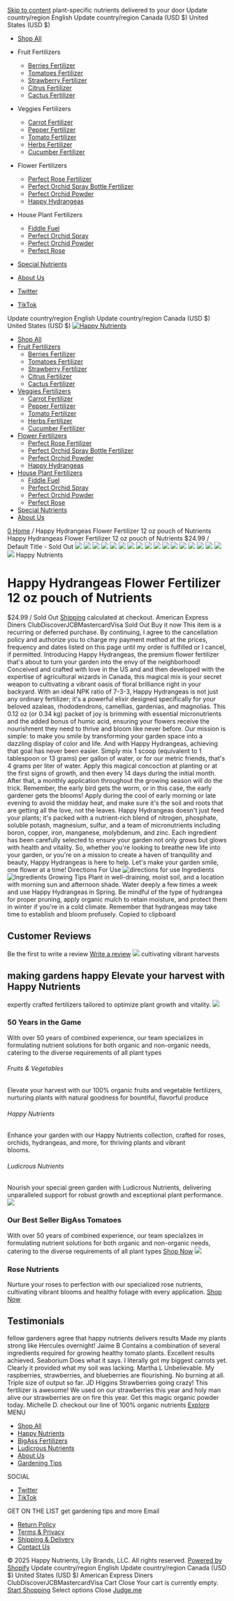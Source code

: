 [Skip to content](https://www.happynutrients.com/products/happy-hydrangeas-flower-fertilizer#main-content)
plant-specific nutrients delivered to your door
Update country/region English
Update country/region Canada (USD $)  United States (USD $) 
  * [Shop All](https://www.happynutrients.com/collections/all "Shop All")
  * Fruit Fertilizers
    * [Berries Fertilizer](https://www.happynutrients.com/products/strawberry-fertilizer-by-bigass-fertilizers-for-strawberries-all-berries-100-organic-12-oz-pouch "Berries Fertilizer")
    * [Tomatoes Fertilizer](https://www.happynutrients.com/products/tomato-fertilizer-by-bigass-fertilizers-for-tomatoes-100-organic-12-oz-pouch "Tomatoes Fertilizer")
    * [Strawberry Fertilizer](https://www.happynutrients.com/products/happy-strawberry-fertilizer-organic-premium-fertilizer-for-strawberries-all-berries-nutrient-rich-kelp-infused-plant-food-for-juicier-sweeter-fruit-4-6-4-npk-12-oz-0-34-kg "Strawberry Fertilizer")
    * [Citrus Fertilizer](https://www.happynutrients.com/products/citrus-fertilizer-high-nitrogen-citrus-tree-plant-fertilizer-with-iron-nutrient-support-for-juicy-flavorful-citrus-1-5-lbs-for-indoor-outdoor-citrus-trees-fruit-plants "Citrus Fertilizer")
    * [Cactus Fertilizer](https://www.happynutrients.com/products/happy-cactus-fertilizer-low-nitrogen-fertilizer-for-cactus-plant-succulents-bloom-booster-with-calcium-for-vibrant-growth-2-5-5-npk-1-5-lbs-for-indoor-outdoor-use "Cactus Fertilizer")
  * Veggies Fertilizers
    * [Carrot Fertilizer](https://www.happynutrients.com/products/fertilizer-for-carrots-by-bigass-carrot-fertilizer-100-organic-12-oz-pouch "Carrot Fertilizer")
    * [Pepper Fertilizer](https://www.happynutrients.com/products/fertilizer-for-peppers-by-bigass-pepper-fertilizer-100-organic-12-oz-pouch "Pepper Fertilizer")
    * [Tomato Fertilizer](https://www.happynutrients.com/products/tomato-fertilizer-by-bigass-fertilizers-for-tomatoes-100-organic-12-oz-pouch "Tomato Fertilizer")
    * [Herbs Fertilizer](https://www.happynutrients.com/products/fertilizer-for-herbs-happy-herb-organic-fertilizer-premium-plant-food-for-basil-mint-cilantro-rosemary-thyme-more-balanced-macro-micro-nutrients-for-thriving-home-gardens-12-oz-0-34-kg "Herbs Fertilizer")
    * [Cucumber Fertilizer](https://www.happynutrients.com/products/happy-cucumber-fertilizer-organic-premium-fertilizer-for-cucumbers-zucchini-pumpkins-squash-melons-fast-acting-nutrient-rich-cucumber-plant-food-for-strong-growth-high-yields-12-oz "Cucumber Fertilizer")
  * Flower Fertilizers
    * [Perfect Rose Fertilizer](https://www.happynutrients.com/products/rose-fertilizer-by-perfect-rose-fertilizers-12-oz-pouch "Perfect Rose Fertilizer")
    * [Perfect Orchid Spray Bottle Fertilizer](https://www.happynutrients.com/products/perfect-orchid-liquid-mister-8-oz "Perfect Orchid Spray Bottle Fertilizer")
    * [Perfect Orchid Powder](https://www.happynutrients.com/products/perfect-orchid-12-oz-pouch "Perfect Orchid Powder")
    * [Happy Hydrangeas](https://www.happynutrients.com/products/happy-hydrangeas-flower-fertilizer "Happy Hydrangeas")
  * House Plant Fertilizers
    * [Fiddle Fuel](https://www.happynutrients.com/products/fiddle-fuel-fiddle-leaf-fig-plant-food-for-all-houseplants-8-fluid-oz "Fiddle Fuel")
    * [Perfect Orchid Spray](https://www.happynutrients.com/products/perfect-orchid-liquid-mister-8-oz "Perfect Orchid Spray")
    * [Perfect Orchid Powder](https://www.happynutrients.com/products/perfect-orchid-12-oz-pouch "Perfect Orchid Powder")
    * [Perfect Rose](https://www.happynutrients.com/products/rose-fertilizer-by-perfect-rose-fertilizers-12-oz-pouch "Perfect Rose")
  * [Special Nutrients](https://www.happynutrients.com/collections/ludicrous-nutrients "Special Nutrients")
  * [About Us](https://www.happynutrients.com/pages/about-us "About Us")


  * [ Twitter](https://twitter.com/HappyNutrients "Twitter")
  * [ TikTok](https://www.tiktok.com/@happynutrientsco "TikTok")


Update country/region English
Update country/region Canada (USD $)  United States (USD $) 
[ ](https://www.happynutrients.com/account/login "Login
")
[ ![Happy Nutrients](https://www.happynutrients.com/cdn/shop/files/FFF_Happy_LO.png?v=1709663463) ](https://www.happynutrients.com/)
  * [Shop All](https://www.happynutrients.com/collections/all)
  * [Fruit Fertilizers](https://www.happynutrients.com/products/happy-hydrangeas-flower-fertilizer)
    * [Berries Fertilizer](https://www.happynutrients.com/products/strawberry-fertilizer-by-bigass-fertilizers-for-strawberries-all-berries-100-organic-12-oz-pouch)
    * [Tomatoes Fertilizer](https://www.happynutrients.com/products/tomato-fertilizer-by-bigass-fertilizers-for-tomatoes-100-organic-12-oz-pouch)
    * [Strawberry Fertilizer](https://www.happynutrients.com/products/happy-strawberry-fertilizer-organic-premium-fertilizer-for-strawberries-all-berries-nutrient-rich-kelp-infused-plant-food-for-juicier-sweeter-fruit-4-6-4-npk-12-oz-0-34-kg)
    * [Citrus Fertilizer](https://www.happynutrients.com/products/citrus-fertilizer-high-nitrogen-citrus-tree-plant-fertilizer-with-iron-nutrient-support-for-juicy-flavorful-citrus-1-5-lbs-for-indoor-outdoor-citrus-trees-fruit-plants)
    * [Cactus Fertilizer](https://www.happynutrients.com/products/happy-cactus-fertilizer-low-nitrogen-fertilizer-for-cactus-plant-succulents-bloom-booster-with-calcium-for-vibrant-growth-2-5-5-npk-1-5-lbs-for-indoor-outdoor-use)
  * [Veggies Fertilizers](https://www.happynutrients.com/products/happy-hydrangeas-flower-fertilizer)
    * [Carrot Fertilizer](https://www.happynutrients.com/products/fertilizer-for-carrots-by-bigass-carrot-fertilizer-100-organic-12-oz-pouch)
    * [Pepper Fertilizer](https://www.happynutrients.com/products/fertilizer-for-peppers-by-bigass-pepper-fertilizer-100-organic-12-oz-pouch)
    * [Tomato Fertilizer](https://www.happynutrients.com/products/tomato-fertilizer-by-bigass-fertilizers-for-tomatoes-100-organic-12-oz-pouch)
    * [Herbs Fertilizer](https://www.happynutrients.com/products/fertilizer-for-herbs-happy-herb-organic-fertilizer-premium-plant-food-for-basil-mint-cilantro-rosemary-thyme-more-balanced-macro-micro-nutrients-for-thriving-home-gardens-12-oz-0-34-kg)
    * [Cucumber Fertilizer](https://www.happynutrients.com/products/happy-cucumber-fertilizer-organic-premium-fertilizer-for-cucumbers-zucchini-pumpkins-squash-melons-fast-acting-nutrient-rich-cucumber-plant-food-for-strong-growth-high-yields-12-oz)
  * [Flower Fertilizers](https://www.happynutrients.com/products/happy-hydrangeas-flower-fertilizer)
    * [Perfect Rose Fertilizer](https://www.happynutrients.com/products/rose-fertilizer-by-perfect-rose-fertilizers-12-oz-pouch)
    * [Perfect Orchid Spray Bottle Fertilizer](https://www.happynutrients.com/products/perfect-orchid-liquid-mister-8-oz)
    * [Perfect Orchid Powder](https://www.happynutrients.com/products/perfect-orchid-12-oz-pouch)
    * [Happy Hydrangeas](https://www.happynutrients.com/products/happy-hydrangeas-flower-fertilizer)
  * [House Plant Fertilizers](https://www.happynutrients.com/products/happy-hydrangeas-flower-fertilizer)
    * [Fiddle Fuel](https://www.happynutrients.com/products/fiddle-fuel-fiddle-leaf-fig-plant-food-for-all-houseplants-8-fluid-oz)
    * [Perfect Orchid Spray](https://www.happynutrients.com/products/perfect-orchid-liquid-mister-8-oz)
    * [Perfect Orchid Powder](https://www.happynutrients.com/products/perfect-orchid-12-oz-pouch)
    * [Perfect Rose](https://www.happynutrients.com/products/rose-fertilizer-by-perfect-rose-fertilizers-12-oz-pouch)
  * [Special Nutrients](https://www.happynutrients.com/collections/ludicrous-nutrients)
  * [About Us](https://www.happynutrients.com/pages/about-us)


[ ](https://www.happynutrients.com/search "Search") [ ](https://www.happynutrients.com/account/login "My Account") [ 0 ](https://www.happynutrients.com/cart)
[Home](https://www.happynutrients.com/ "Home") _/_ Happy Hydrangeas Flower Fertilizer 12 oz pouch of Nutrients 
Happy Hydrangeas Flower Fertilizer 12 oz pouch of Nutrients
$24.99 / Default Title - Sold Out
[ ](https://www.happynutrients.com/cdn/shop/files/hydrangea-fertilizer-product-white-background.jpg?v=1724551128) ![](https://www.happynutrients.com/cdn/shop/files/hydrangea-fertilizer-product-white-background_20x_crop_center.jpg?v=1724551128)
[ ](https://www.happynutrients.com/cdn/shop/files/hydrangeas-fertilizers-lifestyle-garden-image-2.jpg?v=1724548686) ![](https://www.happynutrients.com/cdn/shop/files/hydrangeas-fertilizers-lifestyle-garden-image-2_20x_crop_center.jpg?v=1724548686)
[ ](https://www.happynutrients.com/cdn/shop/files/hydrangea-backside-flowers-fertilizer.png?v=1724548666) ![](https://www.happynutrients.com/cdn/shop/files/hydrangea-backside-flowers-fertilizer_20x_crop_center.png?v=1724548666)
[ ](https://www.happynutrients.com/cdn/shop/files/hydrangeas-fertilizers-lifestyle-garden-image.jpg?v=1724548691) ![](https://www.happynutrients.com/cdn/shop/files/hydrangeas-fertilizers-lifestyle-garden-image_20x_crop_center.jpg?v=1724548691)
[ ](https://www.happynutrients.com/cdn/shop/files/ScreenShot2024-02-27at3.35.26PM.png?v=1724551140) ![](https://www.happynutrients.com/cdn/shop/files/ScreenShot2024-02-27at3.35.26PM_20x_crop_center.png?v=1724551140)
[ ](https://www.happynutrients.com/cdn/shop/files/ScreenShot2024-02-27at3.35.19PM.png?v=1724551140) ![](https://www.happynutrients.com/cdn/shop/files/ScreenShot2024-02-27at3.35.19PM_20x_crop_center.png?v=1724551140)
[ ](https://www.happynutrients.com/cdn/shop/files/hydrangea-ingredients.png?v=1722750474) ![](https://www.happynutrients.com/cdn/shop/files/hydrangea-ingredients_20x_crop_center.png?v=1722750474)
[ ](https://www.happynutrients.com/cdn/shop/files/hydrangea-directions.png?v=1722750460) ![](https://www.happynutrients.com/cdn/shop/files/hydrangea-directions_20x_crop_center.png?v=1722750460)
[ ](https://www.happynutrients.com/cdn/shop/files/hydrangeas-chicago-garden-fertilizer.jpg?v=1724549000) ![](https://www.happynutrients.com/cdn/shop/files/hydrangeas-chicago-garden-fertilizer_20x_crop_center.jpg?v=1724549000)
![](https://www.happynutrients.com/cdn/shop/files/hydrangea-fertilizer-product-white-background_20x_crop_center.jpg?v=1724551128)
![](https://www.happynutrients.com/cdn/shop/files/hydrangeas-fertilizers-lifestyle-garden-image-2_20x_crop_center.jpg?v=1724548686)
![](https://www.happynutrients.com/cdn/shop/files/hydrangea-backside-flowers-fertilizer_20x_crop_center.png?v=1724548666)
![](https://www.happynutrients.com/cdn/shop/files/hydrangeas-fertilizers-lifestyle-garden-image_20x_crop_center.jpg?v=1724548691)
![](https://www.happynutrients.com/cdn/shop/files/ScreenShot2024-02-27at3.35.26PM_20x_crop_center.png?v=1724551140)
![](https://www.happynutrients.com/cdn/shop/files/ScreenShot2024-02-27at3.35.19PM_20x_crop_center.png?v=1724551140)
![](https://www.happynutrients.com/cdn/shop/files/hydrangea-ingredients_20x_crop_center.png?v=1722750474)
![](https://www.happynutrients.com/cdn/shop/files/hydrangea-directions_20x_crop_center.png?v=1722750460)
![](https://www.happynutrients.com/cdn/shop/files/hydrangeas-chicago-garden-fertilizer_20x_crop_center.jpg?v=1724549000)
Happy Nutrients
# Happy Hydrangeas Flower Fertilizer 12 oz pouch of Nutrients
$24.99 / Sold Out 
[Shipping](https://www.happynutrients.com/policies/shipping-policy) calculated at checkout. 
American Express Diners ClubDiscoverJCBMastercardVisa
Sold Out 
Buy it now This item is a recurring or deferred purchase. By continuing, I agree to the cancellation policy and authorize you to charge my payment method at the prices, frequency and dates listed on this page until my order is fulfilled or I cancel, if permitted. 
Introducing Happy Hydrangeas, the premium flower fertilizer that's about to turn your garden into the envy of the neighborhood! Conceived and crafted with love in the US and and then developed with the expertise of agricultural wizards in Canada, this magical mix is your secret weapon to cultivating a vibrant oasis of floral brilliance right in your backyard.
With an ideal NPK ratio of 7-3-3, Happy Hydrangeas is not just any ordinary fertilizer; it's a powerful elixir designed specifically for your beloved azaleas, rhododendrons, camellias, gardenias, and magnolias. This 0.12 oz (or 0.34 kg) packet of joy is brimming with essential micronutrients and the added bonus of humic acid, ensuring your flowers receive the nourishment they need to thrive and bloom like never before.
Our mission is simple: to make you smile by transforming your garden space into a dazzling display of color and life. And with Happy Hydrangeas, achieving that goal has never been easier. Simply mix 1 scoop (equivalent to 1 tablespoon or 13 grams) per gallon of water, or for our metric friends, that's 4 grams per liter of water. Apply this magical concoction at planting or at the first signs of growth, and then every 14 days during the initial month. After that, a monthly application throughout the growing season will do the trick. Remember, the early bird gets the worm, or in this case, the early gardener gets the blooms! Apply during the cool of early morning or late evening to avoid the midday heat, and make sure it's the soil and roots that are getting all the love, not the leaves.
Happy Hydrangeas doesn't just feed your plants; it's packed with a nutrient-rich blend of nitrogen, phosphate, soluble potash, magnesium, sulfur, and a team of micronutrients including boron, copper, iron, manganese, molybdenum, and zinc. Each ingredient has been carefully selected to ensure your garden not only grows but glows with health and vitality.
So, whether you're looking to breathe new life into your garden, or you're on a mission to create a haven of tranquility and beauty, Happy Hydrangeas is here to help. Let's make your garden smile, one flower at a time!
Directions For Use 
![directions for use](https://www.happynutrients.com/cdn/shop/files/hydrangea-directions.png?v=1722750460)
Ingredients 
![Ingredients](https://www.happynutrients.com/cdn/shop/files/hydrangea-ingredients.png?v=1722750474)
Growing Tips 
Plant in well-draining, moist soil, and a location with morning sun and afternoon shade.
Water deeply a few times a week and use Happy Hydrangeas in Spring. Be mindful of the type of hydrangea for proper pruning, apply organic mulch to retain moisture, and protect them in winter if you're in a cold climate. 
Remember that hydrangeas may take time to establish and bloom profusely.
[ ](http://www.facebook.com/sharer.php?u=https://www.happynutrients.com/products/happy-hydrangeas-flower-fertilizer) [ ](https://twitter.com/intent/tweet?text=Happy%20Hydrangeas%20Flower%20Fertilizer%2012%20oz%20pouch%20of%20Nutrients&url=https://www.happynutrients.com/products/happy-hydrangeas-flower-fertilizer) [ ](http://pinterest.com/pin/create/link/?url=https://www.happynutrients.com/products/happy-hydrangeas-flower-fertilizer&media=//www.happynutrients.com/cdn/shop/files/hydrangea-fertilizer-product-white-background.jpg?crop=center&height=1024&v=1724551128&width=1024&description=Happy%20Hydrangeas%20Flower%20Fertilizer%2012%20oz%20pouch%20of%20Nutrients)[ ](whatsapp://send?text=Happy%20Hydrangeas%20Flower%20Fertilizer%2012%20oz%20pouch%20of%20Nutrients,%20https://www.happynutrients.com/products/happy-hydrangeas-flower-fertilizer)Copied to clipboard
## Customer Reviews
Be the first to write a review
[Write a review](https://www.happynutrients.com/products/happy-hydrangeas-flower-fertilizer)
![](https://www.happynutrients.com/cdn/shop/files/web-background_20x20_crop_center.jpg?v=1711393023)
cultivating vibrant harvests
### 
making
gardens
happy
Elevate
your
harvest
with
Happy
Nutrients
-
expertly
crafted
fertilizers
tailored
to
optimize
plant
growth
and
vitality.
![](https://www.happynutrients.com/cdn/shop/files/gardening-basket-web-image_20x13_crop_center.jpg?v=1711394042)
### 50 Years in the Game
With over 50 years of combined experience, our team specializes in formulating nutrient solutions for both organic and non-organic needs, catering to the diverse requirements of all plant types
###### Fruits & Vegetables
Elevate your harvest with our 100% organic fruits and vegetable fertilizers, nurturing plants with natural goodness for bountiful, flavorful produce
###### Happy Nutrients
Enhance your garden with our Happy Nutrients collection, crafted for roses, orchids, hydrangeas, and more, for thriving plants and vibrant   
blooms.
###### Ludicrous Nutrients
Nourish your special green garden with Ludicrous Nutrients, delivering unparalleled support for robust growth and exceptional plant performance.
![](https://www.happynutrients.com/cdn/shop/files/tomatoes_3_lb_fertilizer_new_35dab47b-d946-49e1-9227-fe1d2240b5e1_20x20_crop_center.png?v=1709753395)
### Our Best Seller BigAss Tomatoes
With over 50 years of combined experience, our team specializes in formulating nutrient solutions for both organic and non-organic needs, catering to the diverse requirements of all plant types
[Shop Now](https://www.happynutrients.com/products/tomato-fertilizer-by-bigass-fertilizers-for-tomatoes-100-organic-12-oz-pouch "Shop Now")
![](https://www.happynutrients.com/cdn/shop/files/preview_images/8b54f77d9ed0419182c573ff5259ba62.thumbnail.0000000000_1200x.jpg?v=1709664206)
### Rose Nutrients
Nurture your roses to perfection with our specialized rose nutrients, cultivating vibrant blooms and healthy foliage with every application.
[Shop Now](https://www.happynutrients.com/products/rose-fertilizer-by-perfect-rose-fertilizers-12-oz-pouch "Shop Now")
## Testimonials
fellow gardeners agree that happy nutrients delivers results
Made my plants strong like Hercules overnight!
Jaime B 
Contains a combination of several ingredients required for growing healthy tomato plants. Excellent results achieved.
Seaborium 
Does what it says. I literally got my biggest carrots yet. Clearly it provided what my soil was lacking.
Martha L 
Unbelievable. My raspberries, strawberries, and blueberries are flourishing. No burning at all. Triple size of output so far.
JD Higgins 
Strawberries going crazy! This fertilizer is awesome! We used on our strawberries this year and holy man alive our strawberries are on fire this year. Get this magic organic powder today.
Michelle D. 
checkout our line of 100% organic nutrients
[Explore](https://www.happynutrients.com/collections/bigass-fertilizers "Explore")
MENU
  * [Shop All](https://www.happynutrients.com/collections/all "Shop All")
  * [Happy Nutrients](https://www.happynutrients.com/collections/happy-nutrients "Happy Nutrients")
  * [BigAss Fertilizers](https://www.happynutrients.com/collections/bigass-fertilizers "BigAss Fertilizers")
  * [Ludicrous Nutrients](https://www.happynutrients.com/collections/ludicrous-nutrients "Ludicrous Nutrients")
  * [About Us](https://www.happynutrients.com/pages/about-us "About Us")
  * [Gardening Tips](https://www.happynutrients.com/blogs/news "Gardening Tips")


SOCIAL
  * [ Twitter](https://twitter.com/HappyNutrients "Twitter")
  * [ TikTok](https://www.tiktok.com/@happynutrientsco "TikTok")


GET ON THE LIST
get gardening tips and more
Email 
  * [Return Policy](https://www.happynutrients.com/pages/return-policy-shipping-info "Return Policy")
  * [Terms & Privacy](https://www.happynutrients.com/pages/terms-conditions "Terms & Privacy")
  * [Shipping & Delivery](https://www.happynutrients.com/pages/shipping-delivery "Shipping & Delivery")
  * [Contact Us](https://www.happynutrients.com/pages/contact-us "Contact Us")


© 2025 Happy Nutrients, Lily Brands, LLC. All rights reserved. [Powered by Shopify](https://www.shopify.com?utm_campaign=poweredby&utm_medium=shopify&utm_source=onlinestore)
Update country/region English
Update country/region Canada (USD $)  United States (USD $) 
American Express Diners ClubDiscoverJCBMastercardVisa
Cart Close
Your cart is currently empty.
[Start Shopping](https://www.happynutrients.com/collections/all)
Select options Close
[Judge.me](https://www.happynutrients.com/products/happy-hydrangeas-flower-fertilizer)
